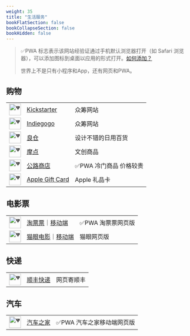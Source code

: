 ```yaml
---
weight: 35
title: "生活服务"
bookFlatSection: false
bookCollapseSection: false
bookHidden: false
---
```


> ✅PWA 标志表示该网站经验证通过手机默认浏览器打开（如 Safari 浏览器），可以添加图标到桌面以应用的形式打开。[如何添加？](https://support.apple.com/zh-cn/guide/iphone/iph42ab2f3a7/ios#aria-iph4f9a47bbc)
>
> 世界上不是只有小程序和App，还有网页和PWA。

## 购物

|  |  |  |
| :----: | ---- | ---- |
| <img loading="lazy" width="32px" alt="💔" src="https://www.kickstarter.com/favicon.ico"> | [Kickstarter](https://www.kickstarter.com/) | 众筹网站 |
| <img loading="lazy" width="32px" alt="💔" src="https://g2.iggcdn.com/assets/favicon/favicon-32-4dfcba8dfbe628f9065885bcfd163ad0e7ff6629c72ec0efdd839c081bb5608e.png"> | [Indiegogo](https://www.indiegogo.com/) | 众筹网站 |
| <img loading="lazy" width="32px" alt="💔" src="https://www.iliangcang.com/favicon.ico"> | [良仓](https://www.iliangcang.com/) | 设计不错的日用百货 |
| <img loading="lazy" width="32px" alt="💔" src="https://m.modian.com/favicon.ico"> | [摩点](https://www.modian.com/) | 文创商品 |
| <img loading="lazy" width="32px" alt="💔" src="https://jscache.ontheroadstore.com/64x64.png"> | [公路商店](https://hs.ontheroadstore.com/) | ✅PWA 冷门商品 价格较贵 |
| <img loading="lazy" width="32px" alt="💔" src=" 	https://www.apple.com/favicon.ico"> | [Apple Gift Card](https://www.apple.com/shop/buy-giftcard/giftcard) | Apple 礼品卡 |

## 电影票

|  |  |  |
| :----: | ---- | ---- |
| <img loading="lazy" width="32px" alt="💔" src="https://img.alicdn.com/tps/i1/TB1.aEgGFXXXXamXpXXnCBGGXXX-32-32.ico"> | [淘票票](https://www.taopiaopiao.com)｜[移动端](https://m.taopiaopiao.com) | ✅PWA 淘票票网页版 |
| <img loading="lazy" width="32px" alt="💔" src="https://obj.pipi.cn/festatic/common/image/1bb48d83e5241ff2a1e3e1a0184de793.png"> | [猫眼电影](https://www.maoyan.com/)｜[移动端](https://i.maoyan.com/) | 猫眼网页版 |

## 快递

|  |  |  |
| :----: | ---- | ---- |
| <img loading="lazy" width="32px" alt="💔" src="https://www.sf-express.com/_nuxt/icons/icon_64x64.70e147.png"> | [顺丰快递](https://www.sf-express.com/chn/sc/ship/home) | 网页寄顺丰 |

## 汽车

|  |  |  |
| :----: | ---- | ---- |
| <img loading="lazy" width="32px" alt="💔" src="https://m.autohome.com.cn/favicon.ico"> | [汽车之家](https://m.autohome.com.cn/) | ✅PWA 汽车之家移动端网页版 |